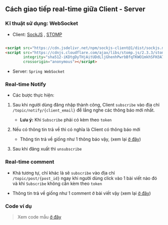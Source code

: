 ## Cách giao tiếp real-time giữa Client - Server

### Kĩ thuật sử dụng: WebSocket

* Client: [SockJS](https://github.com/sockjs/sockjs-client)
  , [STOMP](https://stomp-js.github.io/stomp-websocket/codo/extra/docs-src/Usage.md.html#toc_0)

```html

<script src="https://cdn.jsdelivr.net/npm/sockjs-client@1/dist/sockjs.min.js"></script>
<script src="https://cdnjs.cloudflare.com/ajax/libs/stomp.js/2.3.3/stomp.min.js"
        integrity="sha512-iKDtgDyTHjAitUDdLljGhenhPwrbBfqTKWO1mkhSFH3A7blITC9MhYon6SjnMhp4o0rADGw9yAC6EW4t5a4K3g=="
        crossorigin="anonymous"></script>
```

* Server: `Spring WebSocket`

### Real-time Notify

* Các bược thực hiện:

1. Sau khi người dùng đăng nhập thành công, Client `subscribe` vào địa chỉ `/topic/notify/{client_email}` để lắng nghe các thông báo mới nhất.

    * **Lưu ý:** Khi `Subscribe` phải có kèm theo `token`

2. Nếu có thông tin trả về thì có nghĩa là Client có thông báo mới

    * Thông tin trả về giống như 1 thông báo vậy, (xem lại [ở đây](Notification_API.md#Lấy-ra-danh-sách-các-thông-báo))

3. Sau khi đăng xuất thì `unsubscribe`

### Real-time comment

- Khá tương tự, chỉ khác là sẽ `subscribe` vào địa chỉ `/topic/post/{post_id}` ngay khi người dùng click vào 1 bài viết nào đó và khi `Subscribe` không cần kèm theo `token`

- Thông tin trả về giống như 1 comment ở bài viết vậy (xem lại [ở đây](Comment_API.md#Lấy-ra-danh-sách-các-comment-của-một-bài-viết))

### Code ví dụ

> Xem code mẫu [ở đây](../../src/main/resources/static/index.html)